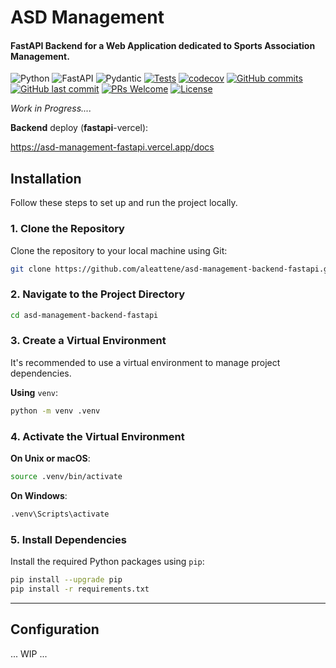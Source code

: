 # ASD Management

#### FastAPI Backend for a Web Application dedicated to Sports Association Management.

![Python](https://badgen.net/badge/Built%20with/Python/blue)
![FastAPI](https://img.shields.io/badge/Built%20with-FastAPI-009688?logo=fastapi)
![Pydantic](https://img.shields.io/badge/Built%20with-Pydantic-3776AB?logo=pydantic)
[![Tests](https://github.com/aleattene/asd-management-backend-fastapi/actions/workflows/tests.yml/badge.svg)](https://github.com/aleattene/asd-management-backend-fastapi/actions/workflows/tests.yml)
[![codecov](https://codecov.io/gh/aleattene/asd-management-backend-fastapi/graph/badge.svg?token=1234567890)](https://codecov.io/gh/aleattene/asd-management-backend-fastapi)
[![GitHub commits](https://badgen.net/github/commits/asd-management-backend-fastapi)](https://github.com/aleattene/asd-management-backend-fastapi/commits/)
[![GitHub last commit](https://img.shields.io/github/last-commit/aleattene/asd-management-backend-fastapi)](https://github.com/aleattene/asd-management-backend-fastapi/commits/)
[![PRs Welcome](https://img.shields.io/badge/PRs-welcome-brightgreen.svg?style=flat-square)](https://github.com/aleattene/asd-management-backend-fastapi/pulls)
[![License](https://img.shields.io/github/license/aleattene/asd-management-backend-fastapi?color=blue)](https://github.com/aleattene/asd-management-backend-fastapi/blob/main/LICENSE)


*Work in Progress....*

**Backend** deploy (**fastapi**-vercel<!-- / **postgres**-supabase-->): 

https://asd-management-fastapi.vercel.app/docs

<!--Frontend deploy (**react**-netlify):

https://asd-management.netlify.app/-->

<!--![image](https://user-images.githubusercontent.com/74595044/153876039-85241269-cc8b-40ec-94db-9def28df9d5e.png)-->

## Installation
Follow these steps to set up and run the project locally.

### 1. Clone the Repository
Clone the repository to your local machine using Git:
```bash
git clone https://github.com/aleattene/asd-management-backend-fastapi.git
```

### 2. Navigate to the Project Directory
```bash
cd asd-management-backend-fastapi
```

### 3. Create a Virtual Environment
It's recommended to use a virtual environment to manage project dependencies.

**Using** `venv`:
```bash
python -m venv .venv
```

### 4. Activate the Virtual Environment
**On Unix or macOS**:
```bash
source .venv/bin/activate
```
**On Windows**:
```bash
.venv\Scripts\activate
```

### 5. Install Dependencies
Install the required Python packages using `pip`:
```bash
pip install --upgrade pip
pip install -r requirements.txt
```

<hr/>

## Configuration

... WIP ...
